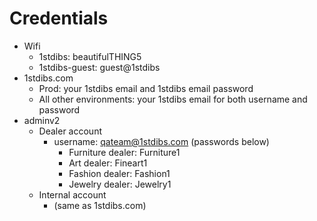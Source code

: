 # Credentials

- Wifi
  - 1stdibs: beautifulTHING5
  - 1stdibs-guest: guest@1stdibs
- 1stdibs.com
  - Prod: your 1stdibs email and 1stdibs email password
  - All other environments: your 1stdibs email for both username and password
- adminv2
  - Dealer account
    - username: qateam@1stdibs.com (passwords below)
      - Furniture dealer: Furniture1
      - Art dealer: Fineart1
      - Fashion dealer: Fashion1
      - Jewelry dealer: Jewelry1
  - Internal account
    - (same as 1stdibs.com)

